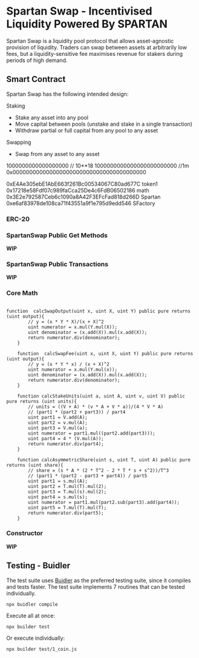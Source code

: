 # Spartan Swap - Incentivised Liquidity Powered By SPARTAN

Spartan Swap is a liquidity pool protocol that allows asset-agnostic provision of liquidity. Traders can swap between assets at arbitrarily low fees, but a liquidity-sensitive fee maximises revenue for stakers during periods of high demand. 

## Smart Contract

Spartan Swap  has the following intended design:

Staking
* Stake any asset into any pool
* Move capital between pools (unstake and stake in a single transaction)
* Withdraw partial or full capital from any pool to any asset

Swapping
* Swap from any asset to any asset


1000000000000000000 // 10**18
1000000000000000000000000 //1m
0x0000000000000000000000000000000000000000

0xE4Ae305ebE1AbE663f261Bc00534067C80ad677C token1
0x17218e58Fdf07c989faCca25De4c6FdB06502186 math
0x3E2e792587Ceb6c1090a8A42F3EFcFad818d266D Spartan
0xe6af83978de108ca71f43551a9f1e795d9edd546 SFactory












### ERC-20

### SpartanSwap Public Get Methods
**WIP**

### SpartanSwap Public Transactions
**WIP**

### Core Math

```solidity

function  calcSwapOutput(uint x, uint X, uint Y) public pure returns (uint output){
        // y = (x * Y * X)/(x + X)^2
        uint numerator = x.mul(Y.mul(X));
        uint denominator = (x.add(X)).mul(x.add(X));
        return numerator.div(denominator);
    }

    function  calcSwapFee(uint x, uint X, uint Y) public pure returns (uint output){
        // y = (x * Y * x) / (x + X)^2
        uint numerator = x.mul(Y.mul(x));
        uint denominator = (x.add(X)).mul(x.add(X));
        return numerator.div(denominator);
    }

    function calcStakeUnits(uint a, uint A, uint v, uint V) public pure returns (uint units){
        // units = ((V + A) * (v * A + V * a))/(4 * V * A)
        // (part1 * (part2 + part3)) / part4
        uint part1 = V.add(A);
        uint part2 = v.mul(A);
        uint part3 = V.mul(a);
        uint numerator = part1.mul((part2.add(part3)));
        uint part4 = 4 * (V.mul(A));
        return numerator.div(part4);
    }

    function calcAsymmetricShare(uint s, uint T, uint A) public pure returns (uint share){
        // share = (s * A * (2 * T^2 - 2 * T * s + s^2))/T^3
        // (part1 * (part2 - part3 + part4)) / part5
        uint part1 = s.mul(A);
        uint part2 = T.mul(T).mul(2);
        uint part3 = T.mul(s).mul(2);
        uint part4 = s.mul(s);
        uint numerator = part1.mul(part2.sub(part3).add(part4));
        uint part5 = T.mul(T).mul(T);
        return numerator.div(part5);
    }
```

### Constructor
**WIP**


## Testing - Buidler

The test suite uses [Buidler](https://buidler.dev/) as the preferred testing suite, since it compiles and tests faster. 
The test suite implements 7 routines that can be tested individually.

```
npx buidler compile
```

Execute all at once:
```
npx builder test
```

Or execute individually:
```
npx builder test/1_coin.js
```




